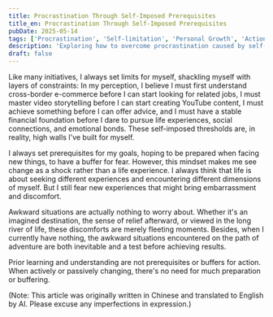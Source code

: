 ```yaml
---
title: Procrastination Through Self-Imposed Prerequisites
title_en: Procrastination Through Self-Imposed Prerequisites
pubDate: 2025-05-14
tags: ['Procrastination', 'Self-limitation', 'Personal Growth', 'Action Power', 'Psychological Barriers', 'Life Experience', 'Change Management']
description: 'Exploring how to overcome procrastination caused by self-imposed limitations, analyzing the impact of over-preparation psychology on personal development, and practical approaches to breaking through psychological barriers and taking direct action.'
draft: false
---
```


Like many initiatives, I always set limits for myself, shackling myself with layers of constraints: In my perception, I believe I must first understand cross-border e-commerce before I can start looking for related jobs, I must master video storytelling before I can start creating YouTube content, I must achieve something before I can offer advice, and I must have a stable financial foundation before I dare to pursue life experiences, social connections, and emotional bonds. These self-imposed thresholds are, in reality, high walls I've built for myself.

I always set prerequisites for my goals, hoping to be prepared when facing new things, to have a buffer for fear. However, this mindset makes me see change as a shock rather than a life experience. I always think that life is about seeking different experiences and encountering different dimensions of myself. But I still fear new experiences that might bring embarrassment and discomfort.

Awkward situations are actually nothing to worry about. Whether it's an imagined destination, the sense of relief afterward, or viewed in the long river of life, these discomforts are merely fleeting moments. Besides, when I currently have nothing, the awkward situations encountered on the path of adventure are both inevitable and a test before achieving results.

Prior learning and understanding are not prerequisites or buffers for action. When actively or passively changing, there's no need for much preparation or buffering.

(Note: This article was originally written in Chinese and translated to English by AI. Please excuse any imperfections in expression.)